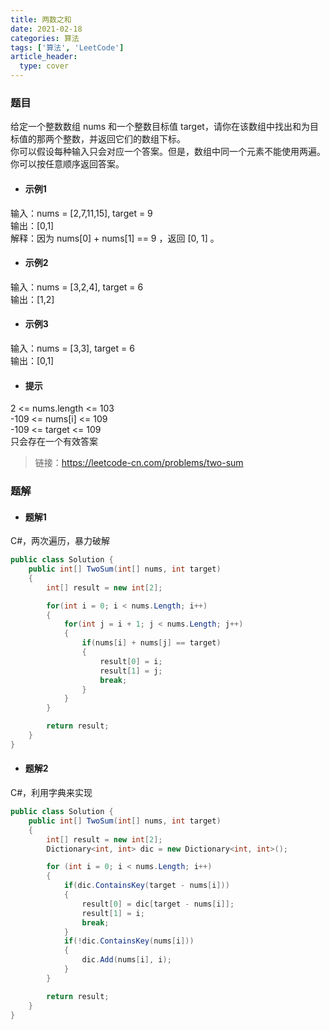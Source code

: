 ```yaml
---
title: 两数之和
date: 2021-02-18
categories: 算法
tags: ['算法', 'LeetCode']
article_header:
  type: cover
---
```


### 题目

给定一个整数数组 nums 和一个整数目标值 target，请你在该数组中找出和为目标值的那两个整数，并返回它们的数组下标。  
你可以假设每种输入只会对应一个答案。但是，数组中同一个元素不能使用两遍。  
你可以按任意顺序返回答案。

- #### 示例1

输入：nums = [2,7,11,15], target = 9  
输出：[0,1]  
解释：因为 nums[0] + nums[1] == 9 ，返回 [0, 1] 。  

- #### 示例2

输入：nums = [3,2,4], target = 6  
输出：[1,2]  

- #### 示例3

输入：nums = [3,3], target = 6  
输出：[0,1]  

- #### 提示

2 <= nums.length <= 103  
-109 <= nums[i] <= 109  
-109 <= target <= 109  
只会存在一个有效答案  

> 链接：<https://leetcode-cn.com/problems/two-sum>

### 题解

- #### 题解1

C#，两次遍历，暴力破解

```csharp
public class Solution {
    public int[] TwoSum(int[] nums, int target) 
    {
        int[] result = new int[2];

        for(int i = 0; i < nums.Length; i++)
        {
            for(int j = i + 1; j < nums.Length; j++)
            {
                if(nums[i] + nums[j] == target)
                {
                    result[0] = i;
                    result[1] = j;
                    break;
                }
            }
        }

        return result;
    }
}
```

- #### 题解2

C#，利用字典来实现

```csharp
public class Solution {
    public int[] TwoSum(int[] nums, int target) 
    {
        int[] result = new int[2];
        Dictionary<int, int> dic = new Dictionary<int, int>();

        for (int i = 0; i < nums.Length; i++)
        {
            if(dic.ContainsKey(target - nums[i]))
            {
                result[0] = dic[target - nums[i]];
                result[1] = i;
                break;
            }
            if(!dic.ContainsKey(nums[i]))
            {
                dic.Add(nums[i], i);
            }
        }

        return result;
    }
}
```
